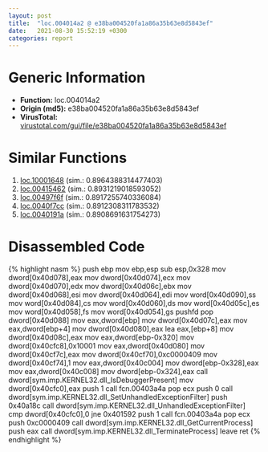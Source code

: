 ```yaml
---
layout: post
title:  "loc.004014a2 @ e38ba004520fa1a86a35b63e8d5843ef"
date:   2021-08-30 15:52:19 +0300
categories: report
---
```


# Generic Information
- **Function:** loc.004014a2
- **Origin (md5):** e38ba004520fa1a86a35b63e8d5843ef
- **VirusTotal:** [virustotal.com/gui/file/e38ba004520fa1a86a35b63e8d5843ef][virustotal_ref]



# Similar Functions

1. [loc.10001648][similar_1_ref] (sim.: 0.8964388314477403)
2. [loc.00415462][similar_2_ref] (sim.: 0.8931219018593052)
3. [loc.00497f6f][similar_3_ref] (sim.: 0.8917255740336084)
4. [loc.0040f7cc][similar_4_ref] (sim.: 0.8912308311783532)
5. [loc.0040191a][similar_5_ref] (sim.: 0.8908691631754273)


# Disassembled Code

{% highlight nasm %}
push ebp
mov ebp,esp
sub esp,0x328
mov dword[0x40d078],eax
mov dword[0x40d074],ecx
mov dword[0x40d070],edx
mov dword[0x40d06c],ebx
mov dword[0x40d068],esi
mov dword[0x40d064],edi
mov word[0x40d090],ss
mov word[0x40d084],cs
mov word[0x40d060],ds
mov word[0x40d05c],es
mov word[0x40d058],fs
mov word[0x40d054],gs
pushfd 
pop dword[0x40d088]
mov eax,dword[ebp]
mov dword[0x40d07c],eax
mov eax,dword[ebp+4]
mov dword[0x40d080],eax
lea eax,[ebp+8]
mov dword[0x40d08c],eax
mov eax,dword[ebp-0x320]
mov dword[0x40cfc8],0x10001
mov eax,dword[0x40d080]
mov dword[0x40cf7c],eax
mov dword[0x40cf70],0xc0000409
mov dword[0x40cf74],1
mov eax,dword[0x40c004]
mov dword[ebp-0x328],eax
mov eax,dword[0x40c008]
mov dword[ebp-0x324],eax
call dword[sym.imp.KERNEL32.dll_IsDebuggerPresent]
mov dword[0x40cfc0],eax
push 1
call fcn.00403a4a
pop ecx
push 0
call dword[sym.imp.KERNEL32.dll_SetUnhandledExceptionFilter]
push 0x40a18c
call dword[sym.imp.KERNEL32.dll_UnhandledExceptionFilter]
cmp dword[0x40cfc0],0
jne 0x401592
push 1
call fcn.00403a4a
pop ecx
push 0xc0000409
call dword[sym.imp.KERNEL32.dll_GetCurrentProcess]
push eax
call dword[sym.imp.KERNEL32.dll_TerminateProcess]
leave 
ret 
{% endhighlight %}


[similar_1_ref]: /report/loc.10001648@dc3e2cdf680078d293de3e2d92ba613c
[similar_2_ref]: /report/loc.00415462@f5b8476c36459986b226c45654aeb016
[similar_3_ref]: /report/loc.00497f6f@4fe6510221c33bf023f6abed461fc13f
[similar_4_ref]: /report/loc.0040f7cc@6c5b0418e4a4c57d99cda47d2717045d
[similar_5_ref]: /report/loc.0040191a@eb7f7fa38880dd66bab8caf5987e5b1a
[virustotal_ref]: https://www.virustotal.com/gui/file/e38ba004520fa1a86a35b63e8d5843ef